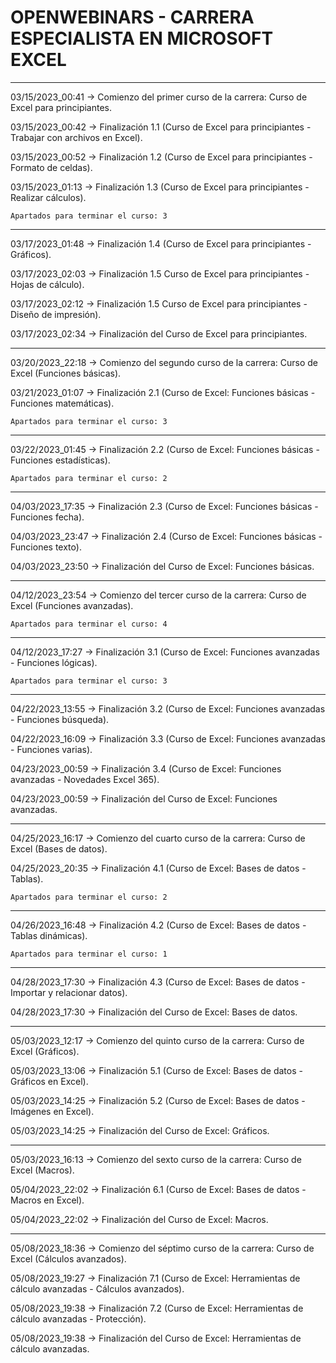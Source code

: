 # OPENWEBINARS - CARRERA ESPECIALISTA EN MICROSOFT EXCEL
-----------------------------------------------------------------------------------------------------------
03/15/2023_00:41 -> Comienzo del primer curso de la carrera: Curso de Excel para principiantes.

03/15/2023_00:42 -> Finalización 1.1 (Curso de Excel para principiantes - Trabajar con archivos en Excel).

03/15/2023_00:52 -> Finalización 1.2 (Curso de Excel para principiantes - Formato de celdas).

03/15/2023_01:13 -> Finalización 1.3 (Curso de Excel para principiantes - Realizar cálculos).
	
	Apartados para terminar el curso: 3

------------------------------------------------------------------------------------------------------------
	
03/17/2023_01:48 -> Finalización 1.4 (Curso de Excel para principiantes - Gráficos).

03/17/2023_02:03 -> Finalización 1.5 Curso de Excel para principiantes - Hojas de cálculo).

03/17/2023_02:12 -> Finalización 1.5 Curso de Excel para principiantes - Diseño de impresión).

03/17/2023_02:34 -> Finalización del Curso de Excel para principiantes.

-------------------------------------------------------------------------------------------------------------

03/20/2023_22:18 -> Comienzo del segundo curso de la carrera: Curso de Excel (Funciones básicas).

03/21/2023_01:07 -> Finalización 2.1 (Curso de Excel: Funciones básicas - Funciones matemáticas).

	Apartados para terminar el curso: 3

------------------------------------------------------------------------------------------------------------

03/22/2023_01:45 -> Finalización 2.2 (Curso de Excel: Funciones básicas - Funciones estadísticas).

	Apartados para terminar el curso: 2

------------------------------------------------------------------------------------------------------------

04/03/2023_17:35 -> Finalización 2.3 (Curso de Excel: Funciones básicas - Funciones fecha).

04/03/2023_23:47 -> Finalización 2.4 (Curso de Excel: Funciones básicas - Funciones texto).

04/03/2023_23:50 -> Finalización del Curso de Excel: Funciones básicas.

------------------------------------------------------------------------------------------------------------

04/12/2023_23:54 -> Comienzo del tercer curso de la carrera: Curso de Excel (Funciones avanzadas).

	Apartados para terminar el curso: 4
	
------------------------------------------------------------------------------------------------------------

04/12/2023_17:27 -> Finalización 3.1 (Curso de Excel: Funciones avanzadas - Funciones lógicas).

	Apartados para terminar el curso: 3
	
------------------------------------------------------------------------------------------------------------

04/22/2023_13:55 -> Finalización 3.2 (Curso de Excel: Funciones avanzadas - Funciones búsqueda).

04/22/2023_16:09 -> Finalización 3.3 (Curso de Excel: Funciones avanzadas - Funciones varias).

04/23/2023_00:59 -> Finalización 3.4 (Curso de Excel: Funciones avanzadas - Novedades Excel 365).

04/23/2023_00:59 -> Finalización del Curso de Excel: Funciones avanzadas.

------------------------------------------------------------------------------------------------------------

04/25/2023_16:17 -> Comienzo del cuarto curso de la carrera: Curso de Excel (Bases de datos).

04/25/2023_20:35 -> Finalización 4.1 (Curso de Excel: Bases de datos - Tablas).	
	
	Apartados para terminar el curso: 2
------------------------------------------------------------------------------------------------------------

04/26/2023_16:48 -> Finalización 4.2 (Curso de Excel: Bases de datos - Tablas dinámicas).	
	
	Apartados para terminar el curso: 1
	
------------------------------------------------------------------------------------------------------------

04/28/2023_17:30 -> Finalización 4.3 (Curso de Excel: Bases de datos - Importar y relacionar datos).

04/28/2023_17:30 -> Finalización del Curso de Excel: Bases de datos.

------------------------------------------------------------------------------------------------------------

05/03/2023_12:17 -> Comienzo del quinto curso de la carrera: Curso de Excel (Gráficos).

05/03/2023_13:06 -> Finalización 5.1 (Curso de Excel: Bases de datos - Gráficos en Excel).	
	
05/03/2023_14:25 -> Finalización 5.2 (Curso de Excel: Bases de datos - Imágenes en Excel).

05/03/2023_14:25 -> Finalización del Curso de Excel: Gráficos.

------------------------------------------------------------------------------------------------------------

05/03/2023_16:13 -> Comienzo del sexto curso de la carrera: Curso de Excel (Macros).

05/04/2023_22:02 -> Finalización 6.1 (Curso de Excel: Bases de datos - Macros en Excel).

05/04/2023_22:02 -> Finalización del Curso de Excel: Macros.

------------------------------------------------------------------------------------------------------------

05/08/2023_18:36 -> Comienzo del séptimo curso de la carrera: Curso de Excel (Cálculos avanzados).

05/08/2023_19:27 -> Finalización 7.1 (Curso de Excel: Herramientas de cálculo avanzadas - Cálculos avanzados).

05/08/2023_19:38 -> Finalización 7.2 (Curso de Excel: Herramientas de cálculo avanzadas - Protección).

05/08/2023_19:38 -> Finalización del Curso de Excel: Herramientas de cálculo avanzadas.
